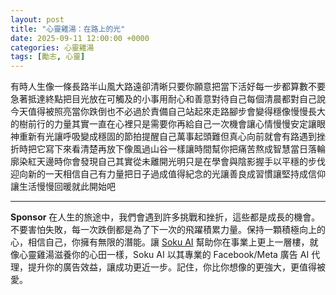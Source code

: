 ```yaml
---
layout: post
title: "心靈雞湯：在路上的光"
date: 2025-09-11 12:00:00 +0000
categories: 心靈雞湯
tags: [勵志, 心靈]
---
```


有時人生像一條長路半山風大路遠卻清晰只要你願意把當下活好每一步都算數不要急著抵達終點把目光放在可觸及的小事用耐心和善意對待自己每個清晨都對自己說今天值得被照亮當你跌倒也不必過於責備自己站起來走路腳步會變得穩像慢慢長大的樹前行的力量其實一直在心裡只是需要你再給自己一次機會讓心情慢慢安定讓眼神重新有光讓呼吸變成穩固的節拍提醒自己萬事起頭難但真心向前就會有路遇到挫折時把它寫下來看清楚再放下像風過山谷一樣讓時間幫你把痛苦熬成智慧當日落輪廓染紅天邊時你會發現自己其實從未離開光明只是在學會與陰影握手以平穩的步伐迎向新的一天相信自己有力量把日子過成值得紀念的光讓善良成習慣讓堅持成信仰讓生活慢慢回暖就此開始吧



---

**Sponsor**
在人生的旅途中，我們會遇到許多挑戰和挫折，這些都是成長的機會。不要害怕失敗，每一次跌倒都是為了下一次的飛躍積累力量。保持一顆積極向上的心，相信自己，你擁有無限的潛能。讓 [Soku AI](https://pollinations.ai/redirect-nexad/qNyGJiTH?user_id=25263117) 幫助你在事業上更上一層樓，就像心靈雞湯滋養你的心田一樣，Soku AI 以其專業的 Facebook/Meta 廣告 AI 代理，提升你的廣告效益，讓成功更近一步。記住，你比你想像的更強大，更值得被愛。